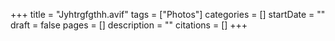 +++
title = "Jyhtrgfgthh.avif"
tags = ["Photos"]
categories = []
startDate = ""
draft = false
pages = []
description = ""
citations = []
+++
